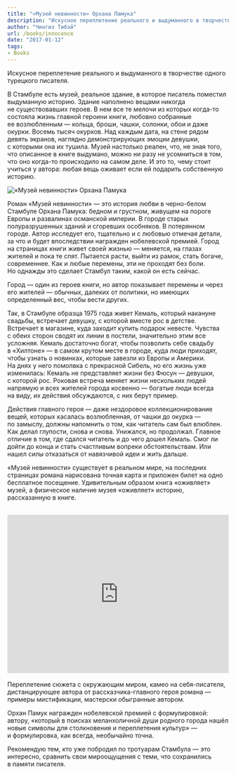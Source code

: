 ```yaml
---
title: "«Музей невинности» Орхана Памука"
description: "Искусное переплетение реального и выдуманного в творчестве одного турецкого писателя."
author: "Чингиз Тибэй"
url: /books/innocence
date: "2017-01-12"
tags: 
- Books
---
```


<div class="wide">

Искусное переплетение реального и&nbsp;выдуманного в&nbsp;творчестве одного турецкого писателя.

В&nbsp;Стамбуле есть музей, реальное здание, в&nbsp;которое писатель поместил выдуманную историю. Здание наполнено вещами никогда не&nbsp;существовавших героев. В&nbsp;нем все те&nbsp;мелочи из&nbsp;которых когда-то состояла жизнь главной героини книги, любовно собранные ее&nbsp;возлюбленным&nbsp;&mdash; кольца, броши, чашки, солонки, обои и&nbsp;даже окурки. Восемь тысяч окурков. Над каждым дата, на&nbsp;стене рядом девять экранов, наглядно демонстрирующих эмоции девушки, с&nbsp;которыми она их&nbsp;тушила. Музей настолько реален, что, не&nbsp;зная того, что описанное в&nbsp;книге выдумано, можно ни&nbsp;разу не&nbsp;усомниться в&nbsp;том, что оно когда-то происходило на&nbsp;самом деле. И&nbsp;это&nbsp;то, чему стоит учиться у&nbsp;автора: любая вещь оживает если ей&nbsp;подарить собственную историю.

</div>

![«Музей невинности» Орхана Памука](/images/innocence/innocence-top.png)

<div class="wide">

Роман &laquo;Музей невинности&raquo;&nbsp;&mdash; это история любви в&nbsp;черно-белом Стамбуле Орхана Памука: бедном и&nbsp;грустном, живущем на&nbsp;пороге Европы и&nbsp;развалинах османской империи. В&nbsp;городе старых полуразрушенных зданий и&nbsp;сгоревших особняков. В&nbsp;потерянном городе. Автор исследует его, тщательно и&nbsp;с&nbsp;любовью отмечая детали, за&nbsp;что и&nbsp;будет впоследствии награжден нобелевской премией. Город на&nbsp;страницах книги живет своей жизнью&nbsp;&mdash; меняется, на&nbsp;глазах жителей и&nbsp;пока те&nbsp;спят. Пытается расти, выйти из&nbsp;рамок, стать богаче, современнее. Как и&nbsp;любые перемены, эти не&nbsp;проходят без боли. Но&nbsp;однажды это сделает Стамбул таким, какой он&nbsp;есть сейчас.

Город&nbsp;&mdash; один из&nbsp;героев книги, но&nbsp;автор показывает перемены и&nbsp;через его жителей&nbsp;&mdash; обычных, далеких от&nbsp;политики, но&nbsp;имеющих определенный вес, чтобы вести других.

Так, в&nbsp;Стамбуле образца 1975 года живет Кемаль, который накануне свадьбы, встречает девушку, с&nbsp;которой вместе рос в&nbsp;детстве. Встречает в&nbsp;магазине, куда заходит купить подарок невесте. Чувства с&nbsp;обеих сторон сводят их&nbsp;линии в&nbsp;постели, значительно этим все усложняя. Кемаль достаточно богат, чтобы позволить себе свадьбу в&nbsp;&laquo;Хилтоне&raquo;&nbsp;&mdash; в&nbsp;самом крутом месте в&nbsp;городе, куда люди приходят, чтобы узнать о&nbsp;новинках, которые завезли из&nbsp;Европы и&nbsp;Америки. На&nbsp;днях у&nbsp;него помолвка с&nbsp;прекрасной Сибель, но&nbsp;его жизнь уже изменилась: Кемаль не&nbsp;представляет жизни без Фюсун&nbsp;&mdash; девушки, с&nbsp;которой рос. Роковая встреча меняет жизни нескольких людей напрямую и&nbsp;всех жителей города косвенно&nbsp;&mdash; богатые люди всегда на&nbsp;виду, их&nbsp;действия обсуждаются, с&nbsp;них берут пример.

Действия главного героя&nbsp;&mdash; даже нездоровое коллекционирование вещей, которых касалась возлюбленная, от&nbsp;чашки до&nbsp;окурка&nbsp;&mdash; по&nbsp;замыслу, должны напомнить о&nbsp;том, как читатель сам был влюблен. Как делал глупости, снова и&nbsp;снова. Унижался, но&nbsp;продолжал. Главное отличие в&nbsp;том, где сдался читатель и&nbsp;до&nbsp;чего дошел Кемаль. Смог&nbsp;ли дойти до&nbsp;конца и&nbsp;стать счастливым вопреки обстоятельствам. Или нашел силы отказаться от&nbsp;навязчивой идеи и&nbsp;жить дальше.

&laquo;Музей невинности&raquo; существует в&nbsp;реальном мире, на&nbsp;последних страницах романа нарисована точная карта и&nbsp;приложен билет на&nbsp;одно бесплатное посещение. Удивительным образом книга &laquo;оживляет&raquo; музей, а&nbsp;физическое наличие музея &laquo;оживляет&raquo; историю, рассказанную в&nbsp;книге.

</div>
<br />
<iframe src="https://www.google.com/maps/embed?pb=!1m14!1m8!1m3!1d6019.488674975939!2d28.979854!3d41.030849!3m2!1i1024!2i768!4f13.1!3m3!1m2!1s0x14cab9df5e035479%3A0xebff09e3817e54c1!2sThe%20Museum%20of%20Innocence!5e0!3m2!1sen!2sus!4v1680004747876!5m2!1sen!2sus" width="100%" height="360" style="border:0;" allowfullscreen="" loading="lazy" referrerpolicy="no-referrer-when-downgrade"></iframe>

<div class="wide">
<br />
Переплетение сюжета с&nbsp;окружающим миром, камео на&nbsp;себя-писателя, дистанцирующее автора от&nbsp;рассказчика-главного героя романа&nbsp;&mdash; примеры мистификации, мастерски обыгранные автором.

Орхан Памук награжден нобелевской премией с&nbsp;формулировкой: автору, &laquo;который в&nbsp;поисках меланхоличной души родного города нашёл новые символы для столкновения и&nbsp;переплетения культур&raquo;&nbsp;&mdash; и&nbsp;формулировка, как всегда, необычайно точна.

Рекомендую тем, кто уже побродил по&nbsp;тротуарам Стамбула&nbsp;&mdash; это интересно, сравнить свои мироощущения с&nbsp;теми, что сохранились в&nbsp;памяти писателя.

</div>